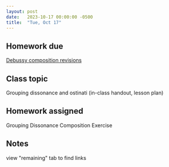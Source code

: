 ```yaml
---
layout: post
date:   2023-10-17 00:00:00 -0500
title:  "Tue, Oct 17"
---
```


## Homework due

[Debussy composition revisions](https://www.google.com)

## Class topic

Grouping dissonance and ostinati (in-class handout, lesson plan)

## Homework assigned

Grouping Dissonance Composition Exercise

## Notes

view "remaining" tab to find links